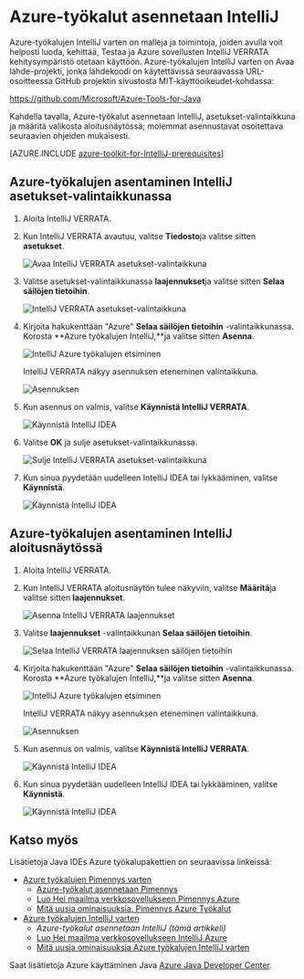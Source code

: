 <properties
    pageTitle="Azure-työkalut asennetaan IntelliJ | Microsoft Azure"
    description="Opi asentamaan Azure-työkalujen IntelliJ VERRATA varten."
    services=""
    documentationCenter="java"
    authors="rmcmurray"
    manager="wpickett"
    editor=""/>

<tags
    ms.service="multiple"
    ms.workload="na"
    ms.tgt_pltfrm="multiple"
    ms.devlang="Java"
    ms.topic="article"
    ms.date="08/11/2016" 
    ms.author="robmcm"/>

# <a name="installing-the-azure-toolkit-for-intellij"></a>Azure-työkalut asennetaan IntelliJ

Azure-työkalujen IntelliJ varten on malleja ja toimintoja, joiden avulla voit helposti luoda, kehittää, Testaa ja Azure sovellusten IntelliJ VERRATA kehitysympäristö otetaan käyttöön. Azure-työkalujen IntelliJ varten on Avaa lähde-projekti, jonka lähdekoodi on käytettävissä seuraavassa URL-osoitteessa GitHub projektin sivustosta MIT-käyttöoikeudet-kohdassa:

<https://github.com/Microsoft/Azure-Tools-for-Java>

Kahdella tavalla, Azure-työkalut asennetaan IntelliJ, asetukset-valintaikkuna ja määritä valikosta aloitusnäytössä; molemmat asennustavat osoitettava seuraavien ohjeiden mukaisesti.

[AZURE.INCLUDE [azure-toolkit-for-IntelliJ-prerequisites](../includes/azure-toolkit-for-intellij-prerequisites.md)]

## <a name="to-install-the-azure-toolkit-for-intellij-from-the-settings-dialog-box"></a>Azure-työkalujen asentaminen IntelliJ asetukset-valintaikkunassa

1. Aloita IntelliJ VERRATA.

1. Kun IntelliJ VERRATA avautuu, valitse **Tiedosto**ja valitse sitten **asetukset**.

    ![Avaa IntelliJ VERRATA asetukset-valintaikkuna][01a]

1. Valitse asetukset-valintaikkunassa **laajennukset**ja valitse sitten **Selaa säilöjen tietoihin**.

    ![IntelliJ VERRATA asetukset-valintaikkuna][02a]

1. Kirjoita hakukenttään "Azure" **Selaa säilöjen tietoihin** -valintaikkunassa. Korosta **Azure työkalujen IntelliJ,**ja valitse sitten **Asenna**.

    ![IntelliJ Azure työkalujen etsiminen][03]

    IntelliJ VERRATA näkyy asennuksen eteneminen valintaikkuna.

    ![Asennuksen][04]

1. Kun asennus on valmis, valitse **Käynnistä IntelliJ VERRATA**.

    ![Käynnistä IntelliJ IDEA][05]

1. Valitse **OK** ja sulje asetukset-valintaikkunassa.

    ![Sulje IntelliJ VERRATA asetukset-valintaikkuna][06]

1. Kun sinua pyydetään uudelleen IntelliJ IDEA tai lykkääminen, valitse **Käynnistä**.

    ![Käynnistä IntelliJ IDEA][07]

## <a name="to-install-the-azure-toolkit-for-intellij-from-the-start-screen"></a>Azure-työkalujen asentaminen IntelliJ aloitusnäytössä

1. Aloita IntelliJ VERRATA.

1. Kun IntelliJ VERRATA aloitusnäytön tulee näkyviin, valitse **Määritä**ja valitse sitten **laajennukset**.

    ![Asenna IntelliJ VERRATA laajennukset][01b]

1. Valitse **laajennukset** -valintaikkunan **Selaa säilöjen tietoihin**.

    ![Selaa IntelliJ VERRATA laajennuksen säilöjen tietoihin][02b]

1. Kirjoita hakukenttään "Azure" **Selaa säilöjen tietoihin** -valintaikkunassa. Korosta **Azure työkalujen IntelliJ,**ja valitse sitten **Asenna**.

    ![IntelliJ Azure työkalujen etsiminen][03]

    IntelliJ VERRATA näkyy asennuksen eteneminen valintaikkuna.

    ![Asennuksen][04]

1. Kun asennus on valmis, valitse **Käynnistä IntelliJ VERRATA**.

    ![Käynnistä IntelliJ IDEA][05]

1. Kun sinua pyydetään uudelleen IntelliJ IDEA tai lykkääminen, valitse **Käynnistä**.

    ![Käynnistä IntelliJ IDEA][07]

## <a name="see-also"></a>Katso myös

Lisätietoja Java IDEs Azure työkalupakettien on seuraavissa linkeissä:

- [Azure työkalujen Pimennys varten]
  - [Azure-työkalut asennetaan Pimennys]
  - [Luo Hei maailma verkkosovellukseen Pimennys Azure]
  - [Mitä uusia ominaisuuksia, Pimennys Azure Työkalut]
- [Azure työkalujen IntelliJ varten]
  - *Azure-työkalut asennetaan IntelliJ (tämä artikkeli)*
  - [Luo Hei maailma verkkosovellukseen IntelliJ Azure]
  - [Mitä uusia ominaisuuksia Azure työkalujen IntelliJ varten]

Saat lisätietoja Azure käyttäminen Java [Azure Java Developer Center].

<!-- URL List -->

[Azure työkalujen Pimennys varten]: ./azure-toolkit-for-eclipse.md
[Azure työkalujen IntelliJ varten]: ./azure-toolkit-for-intellij.md
[Luo Hei maailma verkkosovellukseen Pimennys Azure]: ./app-service-web/app-service-web-eclipse-create-hello-world-web-app.md
[Luo Hei maailma verkkosovellukseen IntelliJ Azure]: ./app-service-web/app-service-web-intellij-create-hello-world-web-app.md
[Azure-työkalut asennetaan Pimennys]: ./azure-toolkit-for-eclipse-installation.md
[Installing the Azure Toolkit for IntelliJ]: ./azure-toolkit-for-intellij-installation.md
[Mitä uusia ominaisuuksia, Pimennys Azure Työkalut]: ./azure-toolkit-for-eclipse-whats-new.md
[Mitä uusia ominaisuuksia Azure työkalujen IntelliJ varten]: ./azure-toolkit-for-intellij-whats-new.md

[Azure Java Developer Center]: https://azure.microsoft.com/develop/java/

<!-- IMG List -->

[01a]: ./media/azure-toolkit-for-intellij-installation/01-intellij-file-settings.png
[01b]: ./media/azure-toolkit-for-intellij-installation/01-intellij-configure-dropdown.png
[02a]: ./media/azure-toolkit-for-intellij-installation/02-intellij-settings-dialog.png
[02b]: ./media/azure-toolkit-for-intellij-installation/02-intellij-plugins-dialog.png
[03]: ./media/azure-toolkit-for-intellij-installation/03-intellij-browse-repositories.png
[04]: ./media/azure-toolkit-for-intellij-installation/04-install-progress.png
[05]: ./media/azure-toolkit-for-intellij-installation/05-restart-intellij.png
[06]: ./media/azure-toolkit-for-intellij-installation/06-intellij-settings-dialog.png
[07]: ./media/azure-toolkit-for-intellij-installation/07-restart-intellij.png
